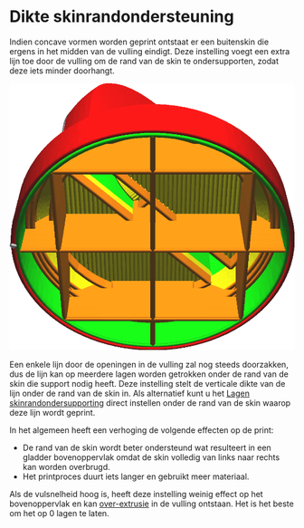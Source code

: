 Dikte skinrandondersteuning
====
Indien concave vormen worden geprint ontstaat er een buitenskin die ergens in het midden van de vulling eindigt. Deze instelling voegt een extra lijn toe door de vulling om de rand van de skin te ondersupporten, zodat deze iets minder doorhangt.

![Onder de rand van de skin wordt een rand door de vulling getrokken](../../../articles/images/skin_edge_support_thickness.png)

Een enkele lijn door de openingen in de vulling zal nog steeds doorzakken, dus de lijn kan op meerdere lagen worden getrokken onder de rand van de skin die support nodig heeft. Deze instelling stelt de verticale dikte van de lijn onder de rand van de skin in. Als alternatief kunt u het [Lagen skinrandondersupporting](skin_edge_support_layers.md) direct instellen onder de rand van de skin waarop deze lijn wordt geprint.

In het algemeen heeft een verhoging de volgende effecten op de print:
* De rand van de skin wordt beter ondersteund wat resulteert in een gladder bovenoppervlak omdat de skin volledig van links naar rechts kan worden overbrugd.
* Het printproces duurt iets langer en gebruikt meer materiaal.

Als de vulsnelheid hoog is, heeft deze instelling weinig effect op het bovenoppervlak en kan [over-extrusie](../troubleshooting/overextrusion.md) in de vulling ontstaan. Het is het beste om het op 0 lagen te laten.